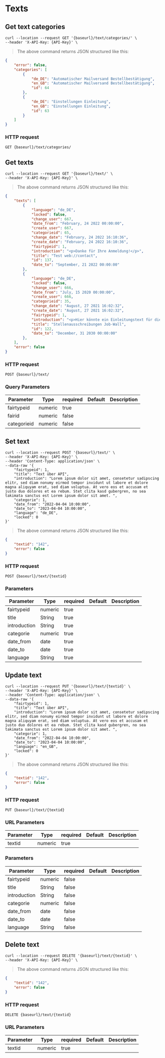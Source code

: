 # Texts

## Get text categories

```shell
curl --location --request GET '{baseurl}/text/categories/' \
--header 'X-API-Key: {API-Key}' \
```

> The above command returns JSON structured like this:

```json
{
    "error": false,
    "categories": [
        {
            "de_DE": "Automatischer Mailversand Bestellbestätigung",
            "en_GB": "Automatischer Mailversand Bestellbestätigung",
            "id": 64
        },
        {
            "de_DE": "Einstellungen Einleitung",
            "en_GB": "Einstellungen Einleitung",
            "id": 63
        }
    ]
}
```
### HTTP request

`GET {baseurl}/text/categories/`

## Get texts

```shell
curl --location --request GET '{baseurl}/text/' \
--header 'X-API-Key: {API-Key}' \
```

> The above command returns JSON structured like this:

```json
{
    "texts": [
        {
            "language": "de_DE",
            "locked": false,
            "change_user": 667,
            "date_from": "February, 24 2022 00:00:00",
            "create_user": 667,
            "categorieid": 65,
            "change_date": "February, 24 2022 16:10:36",
            "create_date": "February, 24 2022 16:10:36",
            "fairtypeid": 1,
            "introduction": "<p>Danke für Ihre Anmeldung!</p>",
            "title": "Test web://contact",
            "id": 137,
            "date_to": "September, 21 2022 00:00:00"
        },
        {
            "language": "de_DE",
            "locked": false,
            "change_user": 666,
            "date_from": "July, 15 2020 00:00:00",
            "create_user": 666,
            "categorieid": 35,
            "change_date": "August, 27 2021 16:02:32",
            "create_date": "August, 27 2021 16:02:32",
            "fairtypeid": 1,
            "introduction": "<p>Hier könnte ein Einleitungstext für die Job-Wall stehen, u.a. auch was für Dateitypen hochgeladen werden und in welcher Auflösung (DPI, Farbraum, ...)</p>\r\n",
            "title": "Stellenausschreibungen Job-Wall",
            "id": 122,
            "date_to": "December, 31 2030 00:00:00"
        },
    ],
    "error": false
}
```

### HTTP request

`POST {baseurl}/text/`

### Query Parameters

Parameter | Type | required | Default | Description
--------- | ---- | -------- | ------- | -----------
fairtypeid | numeric | true |
fairid | numeric | false |
categorieid | numeric | false |

## Set text

```shell
curl --location --request POST '{baseurl}/text/' \
--header 'X-API-Key: {API-Key}' \
--header 'Content-Type: application/json' \
--data-raw '{
    "fairtypeid": 1,
    "title": "Text über API",
    "introduction": "Lorem ipsum dolor sit amet, consetetur sadipscing elitr, sed diam nonumy eirmod tempor invidunt ut labore et dolore magna aliquyam erat, sed diam voluptua. At vero eos et accusam et justo duo dolores et ea rebum. Stet clita kasd gubergren, no sea takimata sanctus est Lorem ipsum dolor sit amet. ",
    "categorie": 1,
    "date_from": "2022-04-04 10:00:00",
    "date_to": "2023-04-04 10:00:00",
    "language": "de_DE",
    "locked": 0
}'
```

> The above command returns JSON structured like this:

```json
{
    "textid": "142",
    "error": false
}
```

### HTTP request

`POST {baseurl}/text/{textid}`

### Parameters

Parameter | Type | required | Default | Description
--------- | ---- | -------- | ------- | -----------
fairtypeid | numeric | true |
title | String | true |
introduction | String | true |
categorie | numeric | true |
date_from | date | true |
date_to | date | true |
language | String | true |

## Update text

```shell
curl --location --request PUT '{baseurl}/text/{textid}' \
--header 'X-API-Key: {API-Key}' \
--header 'Content-Type: application/json' \
--data-raw '{
    "fairtypeid": 1,
    "title": "Text über API",
    "introduction": "Lorem ipsum dolor sit amet, consetetur sadipscing elitr, sed diam nonumy eirmod tempor invidunt ut labore et dolore magna aliquyam erat, sed diam voluptua. At vero eos et accusam et justo duo dolores et ea rebum. Stet clita kasd gubergren, no sea takimata sanctus est Lorem ipsum dolor sit amet. ",
    "categorie": 1,
    "date_from": "2022-04-04 10:00:00",
    "date_to": "2023-04-04 10:00:00",
    "language": "en_GB",
    "locked": 0
}'
```

> The above command returns JSON structured like this:

```json
{
    "textid": "142",
    "error": false
}
```

### HTTP request

`PUT {baseurl}/text/{textid}`

### URL Parameters
Parameter | Type | required | Default | Description
--------- | ---- | -------- | ------- | -----------
textid | numeric | true |

### Parameters

Parameter | Type | required | Default | Description
--------- | ---- | -------- | ------- | -----------
fairtypeid | numeric | false |
title | String | false |
introduction | String | false |
categorie | numeric | false |
date_from | date | false |
date_to | date | false |
language | String | false |


## Delete text

```shell
curl --location --request DELETE '{baseurl}/text/{textid}' \
--header 'X-API-Key: {API-Key}' \
```

> The above command returns JSON structured like this:

```json
{
    "textid": "142",
    "error": false
}
```

### HTTP request

`DELETE {baseurl}/text/{textid}`

### URL Parameters
Parameter | Type | required | Default | Description
--------- | ---- | -------- | ------- | -----------
textid | numeric | true |
